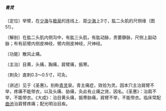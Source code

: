 ##### 青灵

〔定位〕举臂，在[少海](https://www.gmzyjc.com/read/zjs/zjs3.1.4-6-0.0.2.3.3.md)与[极泉](https://www.gmzyjc.com/read/zjs/zjs3.1.4-6-0.0.2.3.1.md)的连线上．距[少海](https://www.gmzyjc.com/read/zjs/zjs3.1.4-6-0.0.2.3.3.md)上3寸，肱二头肌的尺侧缘（图51）。

〔解剖〕在肱二头肌内侧沟中，有肱三头肌，有肱动脉，贵要静脉，尺侧上副动脉；布有前臂内侧皮神经，臂内侧皮神经，尺神经。

〔功能〕散风止痛。

〔主治〕目黄，头痛，胸痛，肩臂痛，振寒。

〔刺灸〕直刺0.3～0.5寸，可灸。

〔讲述〕见于《圣惠》。别称[青灵](https://www.gmzyjc.com/read/zjs/zjs3.1.4-6-0.0.2.3.2.md)泉。青主痛症，效验为灵。因本穴主治肩臂不举，疼痛不能带衣，以及头痛、胁痛，灸此有止痛之效，因名。《圣惠》：治肩不举，不能带衣。《大成》：治目黄头痛，振寒胁痛，肩臂不举，不能带衣。临床常配[曲池](https://www.gmzyjc.com/read/zjs/zjs3.1.1-3-0.1.2.3.11.md)治肩臂疼痛；配光明治目疾。
